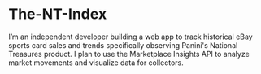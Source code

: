 # The-NT-Index
I’m an independent developer building a web app to track historical eBay sports card sales and trends specifically observing Panini's National Treasures product. I plan to use the Marketplace Insights API to analyze market movements and visualize data for collectors.
